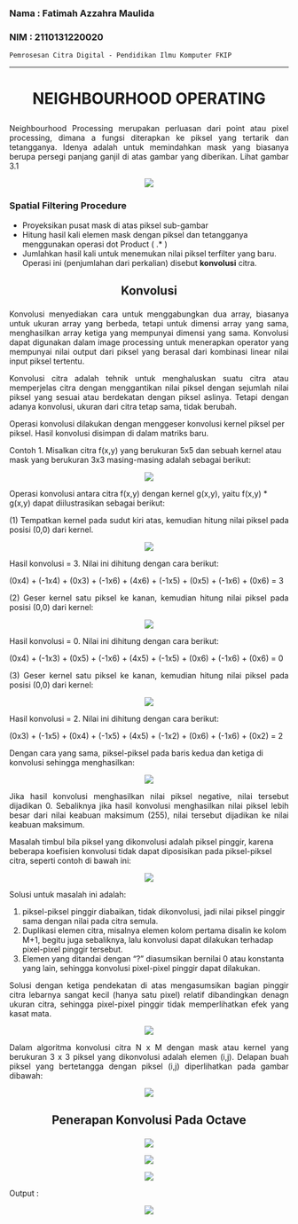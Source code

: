 ### Nama : Fatimah Azzahra Maulida

### NIM : 2110131220020

`Pemrosesan Citra Digital - Pendidikan Ilmu Komputer FKIP`

---

# <p align=center><b>NEIGHBOURHOOD OPERATING</b></p>

<p align=justify>Neighbourhood Processing merupakan perluasan dari point atau pixel processing, dimana a
fungsi diterapkan ke piksel yang tertarik dan tetangganya. Idenya adalah untuk
memindahkan mask yang biasanya berupa persegi panjang ganjil di atas gambar yang diberikan. Lihat gambar 3.1</p>

<p align=center><img src="https://user-images.githubusercontent.com/112606990/201910979-7bce9ef7-199d-4178-90f8-f33d7bc3f8c6.png"></p>

### Spatial Filtering Procedure

- Proyeksikan pusat mask di atas piksel sub-gambar
- Hitung hasil kali elemen mask dengan piksel dan tetangganya menggunakan operasi dot Product ( .* )
- Jumlahkan hasil kali untuk menemukan nilai piksel terfilter yang baru. Operasi ini (penjumlahan dari perkalian) disebut **konvolusi** citra.

## <p align=center><b>Konvolusi</b></p>

<p align=justify>Konvolusi menyediakan cara untuk menggabungkan dua array, biasanya untuk ukuran
array yang berbeda, tetapi untuk dimensi array yang sama, menghasilkan array ketiga yang
mempunyai dimensi yang sama. Konvolusi dapat digunakan dalam image processing untuk menerapkan operator yang mempunyai nilai output dari piksel yang berasal dari kombinasi linear nilai input piksel tertentu.</p>

<p align=justify>Konvolusi citra adalah tehnik untuk menghaluskan suatu citra atau memperjelas citra dengan menggantikan nilai piksel dengan sejumlah nilai piksel yang sesuai atau berdekatan dengan piksel aslinya. Tetapi dengan adanya konvolusi, ukuran dari citra tetap sama, tidak berubah.</p>

Operasi konvolusi dilakukan dengan menggeser konvolusi kernel piksel per piksel. Hasil konvolusi disimpan di dalam matriks baru.

Contoh 1. Misalkan citra f(x,y) yang berukuran 5x5 dan sebuah kernel atau mask yang berukuran 3x3 masing-masing adalah sebagai berikut: 

<p align=center><img src="https://user-images.githubusercontent.com/112606990/201913289-ca862ed7-ff5f-4e17-97ad-7a86e5511e7b.png"></p>

Operasi konvolusi antara citra f(x,y) dengan kernel g(x,y), yaitu f(x,y) * g(x,y) dapat diilustrasikan sebagai berikut: 

<p align=justify>(1) Tempatkan kernel pada sudut kiri atas, kemudian hitung nilai piksel pada posisi (0,0) dari kernel.</p>

<p align=center><img src="https://user-images.githubusercontent.com/112606990/201913516-384a2b0e-62a4-4e26-8286-9474a5c3ce9b.png"></p>

Hasil konvolusi = 3. Nilai ini dihitung dengan cara berikut:

(0x4) + (-1x4) + (0x3) + (-1x6) + (4x6) + (-1x5) + (0x5) + (-1x6) + (0x6) = 3 

<p align=justify>(2) Geser kernel satu piksel ke kanan, kemudian hitung nilai piksel pada posisi (0,0) dari kernel:</p>

<p align=center><img src="https://user-images.githubusercontent.com/112606990/201913790-05f0d3ee-5a32-472c-9819-c1d6319acf6f.png"></p>

Hasil konvolusi = 0. Nilai ini dihitung dengan cara berikut:

(0x4) + (-1x3) + (0x5) + (-1x6) + (4x5) + (-1x5) + (0x6) + (-1x6) + (0x6) = 0 

<p align=justify>(3) Geser kernel satu piksel ke kanan, kemudian hitung nilai piksel pada posisi (0,0) dari kernel: </p>

<p align=center><img src="https://user-images.githubusercontent.com/112606990/201913916-440d2be8-1e33-415d-8f9a-12076276b4ac.png"></p>

Hasil konvolusi = 2. Nilai ini dihitung dengan cara berikut:

(0x3) + (-1x5) + (0x4) + (-1x5) + (4x5) + (-1x2) + (0x6) + (-1x6) + (0x2) = 2 

Dengan cara yang sama, piksel-piksel pada baris kedua dan ketiga di konvolusi sehingga menghasilkan:

<p align=center><img src="https://user-images.githubusercontent.com/112606990/201914217-eb78e45f-cdde-4417-9b51-1161bfdb9189.png"></p>

<p align=justify>Jika hasil konvolusi menghasilkan nilai piksel negative, nilai tersebut dijadikan 0. Sebaliknya jika hasil konvolusi menghasilkan nilai piksel lebih besar dari nilai keabuan maksimum (255), nilai tersebut dijadikan ke nilai keabuan maksimum.</p>

Masalah timbul bila piksel yang dikonvolusi adalah piksel pinggir, karena beberapa koefisien konvolusi tidak dapat diposisikan pada piksel-piksel citra, seperti contoh di bawah ini:

<p align=center><img src="https://user-images.githubusercontent.com/112606990/201914701-35bcbed2-1406-4b77-9dd4-dfceaf1998b4.png"></p>

Solusi untuk masalah ini adalah:

1. piksel-piksel pinggir diabaikan, tidak dikonvolusi, jadi nilai piksel pinggir sama dengan nilai pada citra semula.
2. Duplikasi elemen citra, misalnya elemen kolom pertama disalin ke kolom M+1, begitu juga sebaliknya, lalu konvolusi dapat dilakukan terhadap pixel-pixel pinggir tersebut.
3. Elemen yang ditandai dengan “?” diasumsikan bernilai 0 atau konstanta yang lain, sehingga  konvolusi pixel-pixel pinggir dapat dilakukan.

<p align=justify>Solusi dengan ketiga pendekatan di atas mengasumsikan bagian pinggir citra lebarnya sangat kecil (hanya satu pixel) relatif dibandingkan denagn ukuran citra, sehingga pixel-pixel pinggir tidak memperlihatkan efek yang kasat mata.</p>

<p align=center><img src="https://user-images.githubusercontent.com/112606990/201915231-873aea2a-a7cd-4436-ba26-8029e5e3d4d9.png"></p>

<p align=justify>Dalam algoritma konvolusi citra N x M dengan mask atau kernel yang berukuran 3 x 3 piksel yang dikonvolusi adalah elemen (i,j). Delapan buah piksel yang bertetangga dengan piksel (i,j) diperlihatkan pada gambar dibawah:</p>

<p align=center><img src="https://user-images.githubusercontent.com/112606990/201915571-9c57f83c-ac41-4209-a5e6-f89bd12acb26.png"></p>

## <p align=center><b>Penerapan Konvolusi Pada Octave</b></p>

<p align=center><img src="https://user-images.githubusercontent.com/112606990/202181702-a390d4b6-1299-42dc-90fe-9e9c1998cafd.png"></p>
<p align=center><img src="https://user-images.githubusercontent.com/112606990/202181791-a47c0761-4478-4dc2-829a-dd738b47a89c.png"></p>
<p align=center><img src="https://user-images.githubusercontent.com/112606990/202181900-0ca79daf-9891-487a-9034-e352ce83d621.png"></p>

Output :

<p align=center><img src="https://user-images.githubusercontent.com/112606990/202182162-a5a90f6e-6450-4d28-ad72-32f687049dc7.png"></p>
